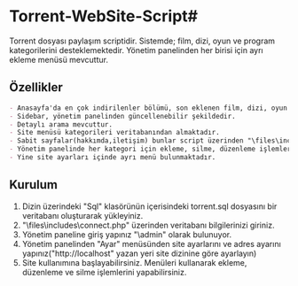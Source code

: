 # Torrent-WebSite-Script#

Torrent dosyası paylaşım scriptidir. Sistemde; film, dizi, oyun ve program kategorilerini desteklemektedir. Yönetim panelinden her birisi için ayrı ekleme menüsü mevcuttur.
## Özellikler

```markdown
- Anasayfa'da en çok indirilenler bölümü, son eklenen film, dizi, oyun ve programlar bulunmaktadır.
- Sidebar, yönetim panelinden güncellenebilir şekildedir. 
- Detaylı arama mevcuttur.
- Site menüsü kategorileri veritabanından almaktadır.
- Sabit sayfalar(hakkımda,iletişim) bunlar script üzerinden "\files\includes\page\" klasörü altından bulunarak düzenlenebilir.
- Yönetim panelinde her kategori için ekleme, silme, düzenleme işlemleri için menüleri bulunmaktadır.
- Yine site ayarları içinde ayrı menü bulunmaktadır.
```
## Kurulum
1. Dizin üzerindeki "Sql" klasörünün içerisindeki torrent.sql dosyasını bir veritabanı oluşturarak yükleyiniz.
2. "\files\includes\connect.php" üzerinden veritabanı bilgilerinizi giriniz.
3. Yönetim paneline giriş yapınız "\admin\" olarak bulunuyor.
4. Yönetim panelinden "Ayar" menüsünden site ayarlarını ve adres ayarını yapınız("http://localhost" yazan yeri site dizinine göre ayarlayın)
5. Site kullanımına başlayabilirsiniz. Menüleri kullanarak ekleme, düzenleme ve silme işlemlerini yapabilirsiniz.
